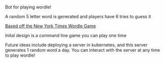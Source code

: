 Bot for playing wordle!

A random 5 letter word is generated and players have 6 tries to guess it

[Based off the New York Times Wordle Game](https://www.nytimes.com/games/wordle/index.html)

Inital design is a command line game you can play one time

Future ideas include deploying a server in kubernetes, and this server generates 1 random word a day. You can interact with the server at any time to play wordle!
